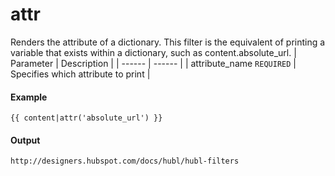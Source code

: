 # attr
Renders the attribute of a dictionary. This filter is the equivalent of printing a variable that exists within a dictionary, such as content.absolute\_url.
| Parameter | Description | 
|  ------  |  ------  | 
| attribute_name `REQUIRED` | Specifies which attribute to print | 


#### Example
```jinja2
{{ content|attr('absolute_url') }} 
```

#### Output
```jinja2
http://designers.hubspot.com/docs/hubl/hubl-filters
```

